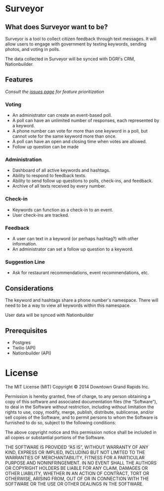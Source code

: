 # Surveyor


## What does Surveyor want to be?

Surveyor is a tool to collect citizen feedback through text messages. It will allow users to engage with government by texting keywords, sending photos, and voting in polls.

The data collected in Surveyor will be synced with DGRI's CRM, Nationbuilder.

## Features
*Consult the [issues page](https://github.com/downtowngr/surveyor/issues) for feature prioritization*

### Voting
* An administrator can create an event-based poll.
* A poll can have an unlimited number of responses, each represented by a keyword.
* A phone number can vote for more than one keyword in a poll, but cannot vote for the same keyword more than once.
* A poll can have an open and closing time when votes are allowed.
* Follow up question can be made

### Administration
* Dashboard of all active keywords and hashtags.
* Ability to respond to feedback texts.
* Ability to send follow up questions to polls, check-ins, and feedback.
* Archive of all texts received by every number.

### Check-in
* Keywords can function as a check-in to an event.
* User check-ins are tracked.

### Feedback
* A user can text in a keyword (or perhaps hashtag?) with other information. 
* An administrator can set a follow up question to a keyword.

### Suggestion Line
* Ask for restaurant recommendations, event recommendations, etc.

## Considerations

The keyword and hashtags share a phone number's namespace. There will need to be a way to view all keywords within this namespace.

User data will be synced with Nationbuilder

## Prerequisites

* Postgres
* Twilio (API)
* Nationbuilder (API)

# License

The MIT License (MIT)
Copyright © 2014 Downtown Grand Rapids Inc.

Permission is hereby granted, free of charge, to any person obtaining a copy of this software and associated documentation files (the “Software”), to deal in the Software without restriction, including without limitation the rights to use, copy, modify, merge, publish, distribute, sublicense, and/or sell copies of the Software, and to permit persons to whom the Software is furnished to do so, subject to the following conditions:

The above copyright notice and this permission notice shall be included in all copies or substantial portions of the Software.

THE SOFTWARE IS PROVIDED “AS IS”, WITHOUT WARRANTY OF ANY KIND, EXPRESS OR IMPLIED, INCLUDING BUT NOT LIMITED TO THE WARRANTIES OF MERCHANTABILITY, FITNESS FOR A PARTICULAR PURPOSE AND NONINFRINGEMENT. IN NO EVENT SHALL THE AUTHORS OR COPYRIGHT HOLDERS BE LIABLE FOR ANY CLAIM, DAMAGES OR OTHER LIABILITY, WHETHER IN AN ACTION OF CONTRACT, TORT OR OTHERWISE, ARISING FROM, OUT OF OR IN CONNECTION WITH THE SOFTWARE OR THE USE OR OTHER DEALINGS IN THE SOFTWARE.
